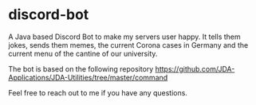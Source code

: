 # discord-bot
A Java based Discord Bot to make my servers user happy. It tells them jokes, sends them memes, the current Corona cases in Germany and the current menu of the cantine of our university.

The bot is based on the following repository https://github.com/JDA-Applications/JDA-Utilities/tree/master/command

Feel free to reach out to me if you have any questions.
